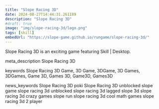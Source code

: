 ```yaml
---
title: "Slope Racing 3D"
date: 2024-08-27T14:44:31.261189
description: "Slope Racing 3D"
#draft: true
image: "img/slope-racing-3d/logo.png"
tags: [skill]
embedUrl: "https://slope-game.github.io/rungame/slope-racing-3d/"
---
```


Slope Racing 3D is an exciting game featuring Skill | Desktop.

meta_description
Slope Racing 3D


keywords
Slope Racing 3D Game, 3D Game, 3DGame, 3D Games, 3DGames, Game 3D, Games 3D, Game3D, Games3D


news_keywords
Slope Racing 3D poki Slope Racing 3D unblocked slope game slope racing 3d unblocked slope racing 3d lagged slope 3d slope racing 3d crazy games slope run slope racing 3d cool math games slope racing 3d 2 player
